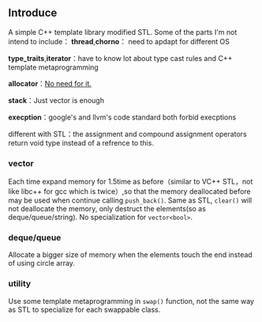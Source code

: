 ## Introduce

A simple C++ template library modified STL. Some of the parts I'm not intend to include：
**thread**,**chorno**： need to apdapt for different OS

**type_traits**,**iterator**：have to know lot about type cast rules and C++ template metaprogramming

**allocator**：[No need for it.](http://blog.csdn.net/Solstice/article/details/4401382)

**stack**：Just vector is enough

**execption**：google's and llvm's code standard both forbid execptions


different with STL：the assignment and compound assignment operators return void type instead of a refrence to this. 

### vector
Each time expand memory for 1.5time as before（similar to VC++ STL，not like libc++ for gcc which is twice）,so that the memory deallocated before may be used when continue calling `push_back()`. Same as STL, `clear()` will not deallocate the memory, only destruct the elements(so as deque/queue/string). No specialization for `vector<bool>`.

### deque/queue

Allocate a bigger size of memory when the elements touch the end instead of using circle array.

### utility
Use some template metaprogramming in `swap()` function, not the same way as STL to specialize for each swappable class.






